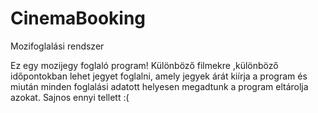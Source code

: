 # CinemaBooking
Mozifoglalási rendszer

Ez egy mozijegy foglaló program! Különböző filmekre ,különböző időpontokban lehet jegyet foglalni, amely jegyek árát kiírja a program és miután minden foglalási adatott helyesen megadtunk a program eltárolja azokat. Sajnos ennyi tellett :(
